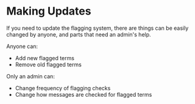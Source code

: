 # Making Updates

If you need to update the flagging system, there are things can be easily changed by anyone, and parts that need an admin's help. 

Anyone can:

- Add new flagged terms
- Remove old flagged terms


Only an admin can:

- Change frequency of flagging checks
- Change how messages are checked for flagged terms